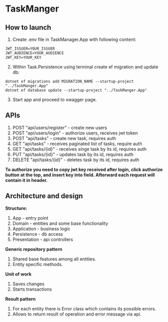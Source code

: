 # TaskManger

## How to launch

1. Create .env file in TaskManager.App with following content:
```dotenv
JWT_ISSUER=YOUR_ISSUER
JWT_AUDIENCE=YOUR_AUDIENCE
JWT_KEY=YOUR_KEY
```
2. Within Task.Persistence using terminal create ef migration and update db:
```shell
dotnet ef migrations add MIGRATION_NAME --startup-project "../TaskManger.App"
dotnet ef database update --startup-project "../TaskManger.App"
```
3. Start app and proceed to swagger page.

## APIs

1. POST "api/users/register" - create new users
2. POST "api/users/login" - authorize users, receives jwt token
3. POST "api/tasks" - create new task, requires auth
4. GET "api/tasks" - receives paginated list of tasks, require auth
5. GET "api/tasks/{id}" - receives singe task by its id, requires auth
6. PUT "api/tasks/{id}" - updates task by its id, requires auth
7. DELETE "api/tasks/{id}" - deletes task by its id, requires auth

**To authorize you need to copy jwt key received after login, click authorize button at the top, and insert key into field. Afterward each request will contain it in header.** 

## Architecture and design

**Structure:**
1. App - entry point
2. Domain - entities and some base functionality
3. Application - business logic
4. Persistence - db access
5. Presentation - api controllers

**Generic repository pattern**
1. Shared base features among all entities.
2. Entity specific methods.

**Unit of work**
1. Saves changes
2. Starts transactions

**Result pattern**
1. For each entity there is Error class which contains its possible errors.
2. Allows to return result of operation and error message via api.


